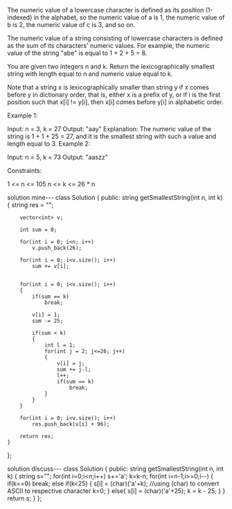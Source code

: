 The numeric value of a lowercase character is defined as its position (1-indexed) in the alphabet, so the numeric value of a is 1, the numeric value of b is 2, the numeric value of c is 3, and so on.

The numeric value of a string consisting of lowercase characters is defined as the sum of its characters' numeric values. For example, the numeric value of the string "abe" is equal to 1 + 2 + 5 = 8.

You are given two integers n and k. Return the lexicographically smallest string with length equal to n and numeric value equal to k.

Note that a string x is lexicographically smaller than string y if x comes before y in dictionary order, that is, either x is a prefix of y, or if i is the first position such that x[i] != y[i], then x[i] comes before y[i] in alphabetic order.

 

Example 1:

Input: n = 3, k = 27
Output: "aay"
Explanation: The numeric value of the string is 1 + 1 + 25 = 27, and it is the smallest string with such a value and length equal to 3.
Example 2:

Input: n = 5, k = 73
Output: "aaszz"
 

Constraints:

1 <= n <= 105
n <= k <= 26 * n

solution mine---
class Solution {
public:
    string getSmallestString(int n, int k) {
        string res = "";
        
        vector<int> v;
        
        int sum = 0;
        
        for(int i = 0; i<n; i++)
            v.push_back(26);
        
        for(int i = 0; i<v.size(); i++)
            sum += v[i];
        
        
        for(int i = 0; i<v.size(); i++)
        {
            if(sum == k)
                break;
            
            v[i] = 1;
            sum -= 25;
            
            if(sum < k)
            {
                int l = 1;
                for(int j = 2; j<=26; j++)
                {
                    v[i] = j;
                    sum += j-l;
                    l++;
                    if(sum == k)
                        break;
                }
            }
        }
        
        for(int i = 0; i<v.size(); i++)
            res.push_back(v[i] + 96);
        
        return res;
    }
};

solution discuss---
class Solution {
public:
    string getSmallestString(int n, int k) {
        string s="";
        for(int i=0;i<n;i++)
            s+='a';
        k=k-n;
        for(int i=n-1;i>=0;i--)
        {
            if(k==0)
                break;
            else if(k<25)
            {
                s[i] = (char)('a'+k);          //using (char) to convert ASCII to respective character
                k=0;
            }
            else{
                s[i] = (char)('a'+25);
                k = k - 25;
            }
        }
        return s;
    }
};